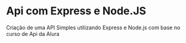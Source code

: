 # Api com Express e Node.JS
Criação de uma API Simples utilizando Express e Node.js com base no curso de Api da Alura
